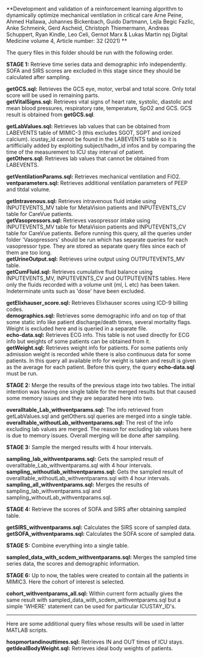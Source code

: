 **Development and validation of a reinforcement learning algorithm to dynamically optimize mechanical ventilation in critical care
Arne Peine, Ahmed Hallawa, Johannes Bickenbach, Guido Dartmann, Lejla Begic Fazlic, Anke Schmeink, Gerd Ascheid, Christoph Thiemermann, Andreas Schuppert, Ryan Kindle, Leo Celi, Gernot Marx & Lukas Martin 
npj Digital Medicine volume 4, Article number: 32 (2021) **


The query files in this folder should be run with the following order.

**STAGE 1:** Retrieve time series data and demographic info independently. SOFA and SIRS scores are excluded in this stage since they should be calculated after sampling.

**getGCS.sql:** Retrieves the GCS eye, motor, verbal and total score. Only total score will be used in remaining parts. <br />
**getVitalSigns.sql:** Retrieves vital signs of heart rate, systolic, diastolic and mean blood pressures, respiratory rate, temperature, SpO2 and GCS. GCS result is obtained from **getGCS.sql**.

**getLabValues.sql:** Retrieves lab values that can be obtained from LABEVENTS table of MIMIC-3 (this excludes SGOT, SGPT and ionized calcium). icustay_id cannot be found in the LABEVENTS table so it is artifficially added by exploiting subject/hadm_id infos and by comparing the time of the measurement to ICU stay interval of patient. <br />
**getOthers.sql:** Retrieves lab values that cannot be obtained from LABEVENTS.

**getVentilationParams.sql:** Retrieves mechanical ventilation and FiO2. <br />
**ventparameters.sql:** Retrieves additional ventilation parameters of PEEP and titdal volume.

**getIntravenous.sql:** Retrieves intravenous fluid intake using INPUTEVENTS_MV table for MetaVision patients and INPUTEVENTS_CV table for CareVue patients. <br />
**getVasopressors.sql:**  Retrieves vasopressor intake using INPUTEVENTS_MV table for MetaVision patients and INPUTEVENTS_CV table for CareVue patients. Before running this query, all the queries under folder 'Vasopressors' should be run which has separate queries for each vasopressor type. They are stored as separate query files since each of them are too long. <br />
**getUrineOutput.sql:** Retrieves urine output using OUTPUTEVENTS_MV table. <br />
**getCumFluid.sql:** Retrieves cumulative fluid balance using INPUTEVENTS_MV, INPUTEVENTS_CV and OUTPUTEVENTS tables. Here only the fluids recorded with a volume unit (ml, L etc) has been taken. Indeterminate units such as 'dose' have been excluded. <br />

**getElixhauser_score.sql:** Retrieves Elixhauser scores using ICD-9 billing codes. <br />
**demographics.sql:** Retrieves some demographic info and on top of that some static info like patient discharge/death times, several mortality flags. Weight is excluded here and is queried in a separate file. <br />
**echo-data.sql:** Retrieves ECG info. This table is not used directly for ECG info but weights of some patients can be obtained from it. <br />
**getWeight.sql:** Retrieves weight info for patients. For some patients only admission weight is recorded while there is also continuous data for some patients. In this query all available info for weight is taken and result is given as the average for each patient. Before this query, the query **echo-data.sql** must be run. 

**STAGE 2:** Merge the results of the previous stage into two tables. The initial intention was having one single table for the merged results but that caused some memory issues and they are separated here into two.

**overalltable_Lab_withventparams.sql:** The info retrieved from getLabValues.sql and getOthers.sql queries are merged into a single table. <br />
**overalltable_withoutLab_withventparams.sql:** The rest of the info excluding lab values are merged. The reason for excluding lab values here is due to memory issues. Overall merging will be done after sampling. 

**STAGE 3:** Sample the merged results with 4 hour intervals.

**sampling_lab_withventparams.sql:** Gets the sampled result of overalltable_Lab_withventparams.sql with 4 hour intervals. <br />
**sampling_withoutlab_withventparams.sql:** Gets the sampled result of overalltable_withoutLab_withventparams.sql with 4 hour intervals. <br />
**sampling_all_withventparams.sql:** Merges the results of sampling_lab_withventparams.sql and sampling_withoutLab_withventparams.sql.

**STAGE 4:** Retrieve the scores of SOFA and SIRS after obtaining sampled table.

**getSIRS_withventparams.sql:** Calculates the SIRS score of sampled data. <br />
**getSOFA_withventparams.sql:** Calculates the SOFA score of sampled data.

**STAGE 5:** Combine everything into a single table.

**sampled_data_with_scdem_withventparams.sql:** Merges the sampled time series data, the scores and demographic information.

**STAGE 6:** Up to now, the tables were created to contain all the patients in MIMIC3. Here the cohort of interest is selected.

**cohort_withventparams_all.sql:** Within current form actually gives the same result with sampled_data_with_scdem_withventparams.sql but a simple 'WHERE' statement can be used for particular ICUSTAY_ID's.


------------------------------------------------------------------------------------------------------------------------

Here are some additional query files whose results will be used in latter MATLAB scripts.

**hospmortandinouttimes.sql:** Retrieves IN and OUT times of ICU stays. <br />
**getIdealBodyWeight.sql:** Retrieves ideal body weights of patients.
